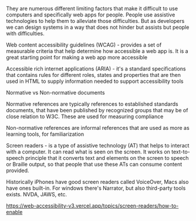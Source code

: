 They are numerous different limiting factors that make it difficult to use computers and specifically web apps for people. People use assistive technologies to help them to alleviate those difficulties. But as developers we can design systems in a way that does not hinder but assists but people with difficulties.

Web content accessibility guidelines (WCAG) - provides a set of measurable criteria that help determine how accessible a web app is. It is a great starting point for making a web app more accessible

Accessible rich internet applications (ARIA) - it's a standard specifications that contains rules for different roles, states and properties that are then used in HTML to supply information needed to support accessibility tools

Normative vs Non-normative documents

Normative references are typically references to established standards documents, that have been published by recognized groups that may be of close relation to W3C. These are used for measuring compliance

Non-normative references are informal references that are used as more as learning tools, for familiarization

Screen readers - is a type of assistive technology (AT) that helps to interact with a computer. It can read what is seen on the screen. It works on text-to-speech principle that it converts text and elements on the screen to speech or Braille output, so that people that use these ATs can consume content provided.

Historically iPhones have good screen readers called VoiceOver, Macs also have ones built-in. For windows there's Narrator, but also third-party tools exists. NVDA, JAWS, etc.

https://web-accessibility-v3.vercel.app/topics/screen-readers/how-to-enable
